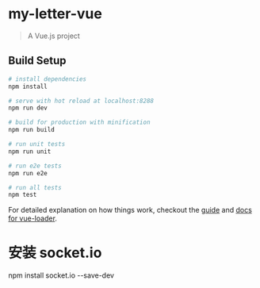 # my-letter-vue

> A Vue.js project

## Build Setup

``` bash
# install dependencies
npm install

# serve with hot reload at localhost:8288
npm run dev

# build for production with minification
npm run build

# run unit tests
npm run unit

# run e2e tests
npm run e2e

# run all tests
npm test
```

For detailed explanation on how things work, checkout the [guide](https://github.com/vuejs-templates/webpack#vue-webpack-boilerplate) and [docs for vue-loader](http://vuejs.github.io/vue-loader).



# 安装 socket.io
 npm install socket.io --save-dev
